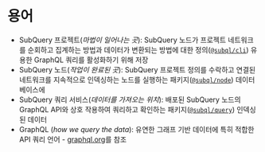 # 용어

- SubQuery 프로젝트(*마법이 일어나는 곳*): SubQuery 노드가 프로젝트 네트워크를 순회하고 집계하는 방법과 데이터가 변환되는 방법에 대한 정의([`@subql/cli`](https://www.npmjs.com/package/@subql/cli)) 유용한 GraphQL 쿼리를 활성화하기 위해 저장
- SubQuery 노드(*작업이 완료된 곳*): SubQuery 프로젝트 정의를 수락하고 연결된 네트워크를 지속적으로 인덱싱하는 노드를 실행하는 패키지([`@subql/node`](https://www.npmjs.com/package/@subql/node)) 데이터베이스에
- SubQuery 쿼리 서비스(*데이터를 가져오는 위치*): 배포된 SubQuery 노드의 GraphQL API와 상호 작용하여 쿼리하고 확인하는 패키지([`@subql/query`](https://www.npmjs.com/package/@subql/query)) 인덱싱된 데이터
- GraphQL (*how we query the data*): 유연한 그래프 기반 데이터에 특히 적합한 API 쿼리 언어 - [graphql.org](https://graphql.org/learn/)를 참조